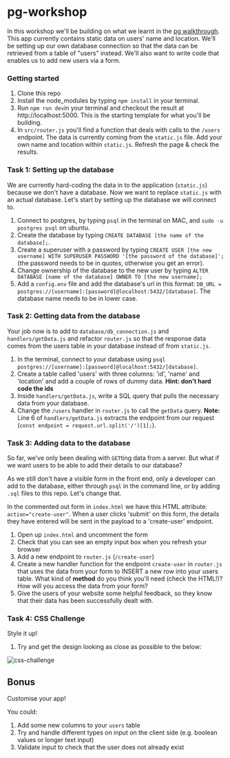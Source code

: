 # pg-workshop

In this workshop we'll be building on what we learnt in the [pg walkthrough](https://github.com/shiryz/pg-walkthrough). This app currently contains static data on users' name and location. We'll be setting up our own database connection so that the data can be retrieved from a table of "users" instead. We'll also want to write code that enables us to add new users via a form.

### Getting started

1. Clone this repo
1. Install the node_modules by typing `npm install` in your terminal.
1. Run `npm run dev`in your terminal and checkout the result at http://localhost:5000. This is the starting template for what you'll be building.
1. In `src/router.js` you'll find a function that deals with calls to the `/users` endpoint. The data is currently coming from the `static.js` file. Add your own name and location within `static.js`. Refresh the page & check the results.

### Task 1: Setting up the database

We are currently hard-coding the data in to the application (`static.js`) because we don't have a database. Now we want to replace `static.js` with an actual database. Let's start by setting up the database we will connect to.

1. Connect to postgres, by typing `psql` in the terminal on MAC, and `sudo -u postgres psql` on ubuntu.
1. Create the database by typing `CREATE DATABASE [the name of the database];`.
1. Create a superuser with a password by typing `CREATE USER [the new username] WITH SUPERUSER PASSWORD '[the password of the database]';` (the password needs to be in quotes, otherwise you get an error).
1. Change ownership of the database to the new user by typing `ALTER DATABASE [name of the database] OWNER TO [the new username];`
1. Add a `config.env` file and add the database's url in this format:
`DB_URL = postgres://[username]:[password]@localhost:5432/[database]`. The database name needs to be in lower case.

### Task 2: Getting data from the database

Your job now is to add to `database/db_connection.js` and `handlers/getData.js` and refactor `router.js` so that the response data comes from the users table in your database instead of from `static.js`.

1. In the terminal, connect to your database using `psql postgres://[username]:[password]@localhost:5432/[database]`.
1. Create a table called 'users' with three columns: 'id', 'name' and 'location' and add a couple of rows of dummy data. **Hint: don't hard code the ids**
1. Inside `handlers/getData.js`, write a SQL query that pulls the necessary data from your database.
1. Change the `/users` handler in `router.js` to call the `getData` query. **Note:** Line 6 of `handlers/getData.js` extracts the endpoint from our request (`const endpoint = request.url.split('/')[1];`).

### Task 3: Adding data to the database

So far, we've only been dealing with `GET`ting data from a server. But what if we want users to be able to add their details to our database?

As we still don't have a visible form in the front end, only a developer can add to the database, either through `psql` in the command line, or by adding `.sql` files to this repo. Let's change that.

In the commented out form in `index.html` we have this HTML attribute: `action="create-user"`. When a user clicks 'submit' on this form, the details they have entered will be sent in the payload to a 'create-user' endpoint.

1. Open up `index.html` and uncomment the form
1. Check that you can see an empty input box when you refresh your browser
1. Add a new endpoint to `router.js` (`/create-user`)
1. Create a new handler function for the endpoint `create-user` in `router.js` that uses the data from your form to INSERT a new row into your users table. What kind of **method** do you think you'll need (check the HTML!)? How will you access the data from your form?
1. Give the users of your website some helpful feedback, so they know that their data has been successfully dealt with.

### Task 4: CSS Challenge

Style it up!

1. Try and get the design looking as close as possible to the below:

![css-challenge](https://user-images.githubusercontent.com/20152018/28717127-6a22b320-7398-11e7-895e-a0e4cc67ebf5.png)

## Bonus

Customise your app!

You could:
1. Add some new columns to your `users` table
1. Try and handle different types on input on the client side (e.g. boolean values or longer text input)
1. Validate input to check that the user does not already exist
